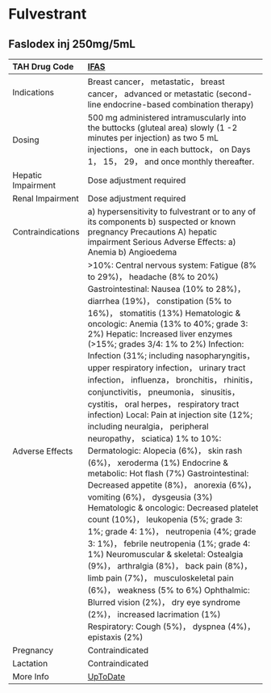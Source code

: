 # Fulvestrant

## Faslodex inj 250mg/5mL

| TAH Drug Code      | [IFAS](https://www.tahsda.org.tw/drugs/hissearch.php?drug_code=IFAS)                                                                                                                                                                                                                                                                                                                                                                                                                                                                                                                                                                                                                                                                                                                                                                                                                                                                                                                                                                                                                                                                                                                                                                                                                                                                  |
|:-------------------|:--------------------------------------------------------------------------------------------------------------------------------------------------------------------------------------------------------------------------------------------------------------------------------------------------------------------------------------------------------------------------------------------------------------------------------------------------------------------------------------------------------------------------------------------------------------------------------------------------------------------------------------------------------------------------------------------------------------------------------------------------------------------------------------------------------------------------------------------------------------------------------------------------------------------------------------------------------------------------------------------------------------------------------------------------------------------------------------------------------------------------------------------------------------------------------------------------------------------------------------------------------------------------------------------------------------------------------------|
| Indications        | Breast cancer， metastatic， breast cancer， advanced or metastatic (second-line endocrine-based combination therapy)                                                                                                                                                                                                                                                                                                                                                                                                                                                                                                                                                                                                                                                                                                                                                                                                                                                                                                                                                                                                                                                                                                                                                                                                                 |
| Dosing             | 500 mg administered intramuscularly into the buttocks (gluteal area) slowly (1 -2 minutes per injection) as two 5 mL injections， one in each buttock， on Days 1， 15， 29， and once monthly thereafter.                                                                                                                                                                                                                                                                                                                                                                                                                                                                                                                                                                                                                                                                                                                                                                                                                                                                                                                                                                                                                                                                                                                            |
| Hepatic Impairment | Dose adjustment required                                                                                                                                                                                                                                                                                                                                                                                                                                                                                                                                                                                                                                                                                                                                                                                                                                                                                                                                                                                                                                                                                                                                                                                                                                                                                                              |
| Renal Impairment   | Dose adjustment required                                                                                                                                                                                                                                                                                                                                                                                                                                                                                                                                                                                                                                                                                                                                                                                                                                                                                                                                                                                                                                                                                                                                                                                                                                                                                                              |
| Contraindications  | a) hypersensitivity to fulvestrant or to any of its components b) suspected or known pregnancy Precautions A) hepatic impairment Serious Adverse Effects: a) Anemia b) Angioedema                                                                                                                                                                                                                                                                                                                                                                                                                                                                                                                                                                                                                                                                                                                                                                                                                                                                                                                                                                                                                                                                                                                                                     |
| Adverse Effects    | >10%: Central nervous system: Fatigue (8% to 29%)， headache (8% to 20%) Gastrointestinal: Nausea (10% to 28%)， diarrhea (19%)， constipation (5% to 16%)， stomatitis (13%) Hematologic & oncologic: Anemia (13% to 40%; grade 3: 2%) Hepatic: Increased liver enzymes (>15%; grades 3/4: 1% to 2%) Infection: Infection (31%; including nasopharyngitis， upper respiratory infection， urinary tract infection， influenza， bronchitis， rhinitis， conjunctivitis， pneumonia， sinusitis， cystitis， oral herpes， respiratory tract infection) Local: Pain at injection site (12%; including neuralgia， peripheral neuropathy， sciatica) 1% to 10%: Dermatologic: Alopecia (6%)， skin rash (6%)， xeroderma (1%) Endocrine & metabolic: Hot flash (7%) Gastrointestinal: Decreased appetite (8%)， anorexia (6%)， vomiting (6%)， dysgeusia (3%) Hematologic & oncologic: Decreased platelet count (10%)， leukopenia (5%; grade 3: 1%; grade 4: 1%)， neutropenia (4%; grade 3: 1%)， febrile neutropenia (1%; grade 4: 1%) Neuromuscular & skeletal: Ostealgia (9%)， arthralgia (8%)， back pain (8%)， limb pain (7%)， musculoskeletal pain (6%)， weakness (5% to 6%) Ophthalmic: Blurred vision (2%)， dry eye syndrome (2%)， increased lacrimation (1%) Respiratory: Cough (5%)， dyspnea (4%)， epistaxis (2%) |
| Pregnancy          | Contraindicated                                                                                                                                                                                                                                                                                                                                                                                                                                                                                                                                                                                                                                                                                                                                                                                                                                                                                                                                                                                                                                                                                                                                                                                                                                                                                                                       |
| Lactation          | Contraindicated                                                                                                                                                                                                                                                                                                                                                                                                                                                                                                                                                                                                                                                                                                                                                                                                                                                                                                                                                                                                                                                                                                                                                                                                                                                                                                                       |
| More Info          | [UpToDate](https://www.uptodate.com/contents/fulvestrant-drug-information)                                                                                                                                                                                                                                                                                                                                                                                                                                                                                                                                                                                                                                                                                                                                                                                                                                                                                                                                                                                                                                                                                                                                                                                                                                                            |

